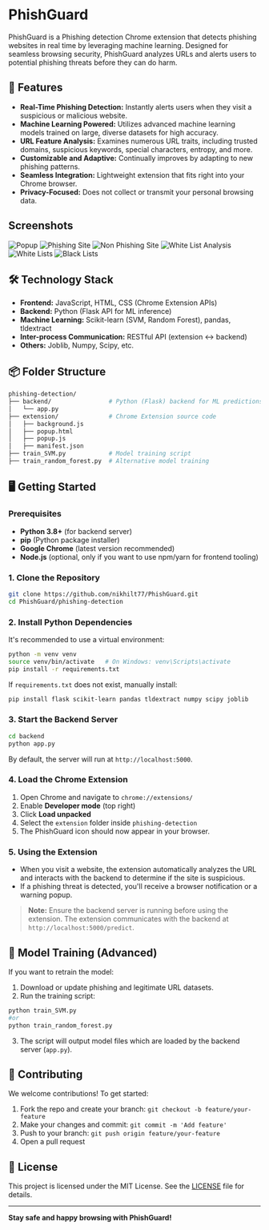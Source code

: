 

# PhishGuard

PhishGuard is a Phishing detection Chrome extension that detects phishing websites in real time by leveraging machine learning. Designed for seamless browsing security, PhishGuard analyzes URLs and alerts users to potential phishing threats before they can do harm.


## 🚀 Features

- **Real-Time Phishing Detection:** Instantly alerts users when they visit a suspicious or malicious website.
- **Machine Learning Powered:** Utilizes advanced machine learning models trained on large, diverse datasets for high accuracy.
- **URL Feature Analysis:** Examines numerous URL traits, including trusted domains, suspicious keywords, special characters, entropy, and more.
- **Customizable and Adaptive:** Continually improves by adapting to new phishing patterns.
- **Seamless Integration:** Lightweight extension that fits right into your Chrome browser.
- **Privacy-Focused:** Does not collect or transmit your personal browsing data.

## Screenshots

![Popup](Screenshots/PhishGuard-Popup.png)
![Phishing Site](Screenshots/PhishGuard-Phishing-Site.png)
![Non Phishing Site](Screenshots/PhishGuard-Not-Phishy-Site.png)
![White List Analysis](Screenshots/PhishGuard-WhiteLists-Analysis.png)
![White Lists](Screenshots/PhishGuard-WhiteLists.png)
![Black Lists](Screenshots/PhishGuard-BlackLists.png)

## 🛠️ Technology Stack

- **Frontend:** JavaScript, HTML, CSS (Chrome Extension APIs)
- **Backend:** Python (Flask API for ML inference)
- **Machine Learning:** Scikit-learn (SVM, Random Forest), pandas, tldextract
- **Inter-process Communication:** RESTful API (extension ↔ backend)
- **Others:** Joblib, Numpy, Scipy, etc.

## 📦 Folder Structure

```bash
phishing-detection/
├── backend/                # Python (Flask) backend for ML predictions
│   └── app.py
├── extension/              # Chrome Extension source code
│   ├── background.js
│   ├── popup.html
│   ├── popup.js
│   ├── manifest.json
├── train_SVM.py            # Model training script
├── train_random_forest.py  # Alternative model training
```

## 🖥️ Getting Started

### Prerequisites

- **Python 3.8+** (for backend server)
- **pip** (Python package installer)
- **Google Chrome** (latest version recommended)
- **Node.js** (optional, only if you want to use npm/yarn for frontend tooling)

### 1. Clone the Repository

```bash
git clone https://github.com/nikhilt77/PhishGuard.git
cd PhishGuard/phishing-detection
```

### 2. Install Python Dependencies

It's recommended to use a virtual environment:

```bash
python -m venv venv
source venv/bin/activate   # On Windows: venv\Scripts\activate
pip install -r requirements.txt
```

If `requirements.txt` does not exist, manually install:

```bash
pip install flask scikit-learn pandas tldextract numpy scipy joblib
```

### 3. Start the Backend Server

```bash
cd backend
python app.py
```

By default, the server will run at `http://localhost:5000`.

### 4. Load the Chrome Extension

1. Open Chrome and navigate to `chrome://extensions/`
2. Enable **Developer mode** (top right)
3. Click **Load unpacked**
4. Select the `extension` folder inside `phishing-detection`
5. The PhishGuard icon should now appear in your browser.

### 5. Using the Extension

- When you visit a website, the extension automatically analyzes the URL and interacts with the backend to determine if the site is suspicious.
- If a phishing threat is detected, you'll receive a browser notification or a warning popup.

> **Note:** Ensure the backend server is running before using the extension. The extension communicates with the backend at `http://localhost:5000/predict`.

## 🧪 Model Training (Advanced)

If you want to retrain the model:

1. Download or update phishing and legitimate URL datasets.
2. Run the training script:

```bash
python train_SVM.py
#or
python train_random_forest.py
```

3. The script will output model files which are loaded by the backend server (`app.py`).

## 🤝 Contributing

We welcome contributions! To get started:

1. Fork the repo and create your branch: `git checkout -b feature/your-feature`
2. Make your changes and commit: `git commit -m 'Add feature'`
3. Push to your branch: `git push origin feature/your-feature`
4. Open a pull request

## 📝 License

This project is licensed under the MIT License. See the [LICENSE](LICENSE) file for details.

---

**Stay safe and happy browsing with PhishGuard!**

```
